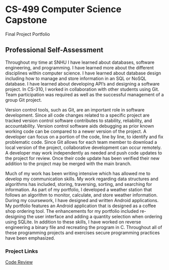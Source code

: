 # CS-499 Computer Science Capstone

Final Project Portfolio

## Professional Self-Assessment

  Throughout my time at SNHU I have learned about databases, software engineering, and programming. I have learned more about the different disciplines within computer science. I have learned about database design including how to manage and store information in an SQL or NoSQL database. I have learned about developing API’s and designing a software project. In CS-310, I worked in collaboration with other students using Git. Team participation was required as well as the successful management of a group Git project.
  
  Version control tools, such as Git, are an important role in software development. Since all code changes related to a specific project are tracked version control software contributes to stability, reliability, and accountability. Version control software aids debugging as prior known working code can be compared to a newer version of the project. A developer can focus on a portion of the code, line by line, to identify and fix problematic code. Since Git allows for each team member to download a local version of the project, collaborative development can occur remotely. A developer may work independently as needed and push code updates to the project for review. Once their code update has been verified their new addition to the project may be merged with the main branch.
  
  Much of my work has been writing intensive which has allowed me to develop my communication skills. My work regarding data structures and algorithms has included, storing, traversing, sorting, and searching for information. As part of my portfolio, I developed a weather station that follows an algorithm to monitor, calculate, and store weather information. During my coursework, I have designed and written Android applications. My portfolio features an Android application that is designed as a coffee shop ordering tool. The enhancements for my portfolio included re-designing the user interface and adding a quantity selection when ordering using SQLite. In addition to these skills, I have worked on reverse engineering a binary file and recreating the program in C. Throughout all of these programming projects and exercises secure programming practices have been emphasized.
  
### Project Links
[Code Review](code-review.md)
